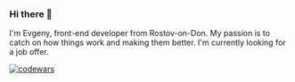 ### Hi there 👋
I'm Evgeny, front-end developer from Rostov-on-Don. 
My passion is to catch on how things work and making them better.
I'm currently looking for a job offer.

<!--
**demirepo/demirepo** is a ✨ _special_ ✨ repository because its `README.md` (this file) appears on your GitHub profile.

Here are some ideas to get you started:

- 🔭 I’m currently working on ...
- 🌱 I’m currently learning ...
- 👯 I’m looking to collaborate on ...
- 🤔 I’m looking for help with ...
- 💬 Ask me about ...
- 📫 How to reach me: ...
- 😄 Pronouns: ...
- ⚡ Fun fact: ...
-->
[![codewars](https://www.codewars.com/users/demiurgen13/badges/large)](https://www.codewars.com/users/demiurgen13)
